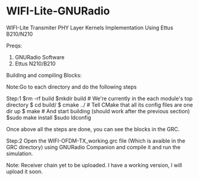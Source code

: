 # WIFI-Lite-GNURadio
WIFI-Lite Transmiter PHY Layer Kernels Implementation Using Ettus B210/N210

Preqs:
  1. GNURadio Software 
  2. Ettus N210/B210 

Building and compiling Blocks: 

Note:Go to each directory and do the following steps

Step:1
$rm -rf build 
$mkdir build    # We're currently in the each module's top directory
$ cd build/
$ cmake ../      # Tell CMake that all its config files are one dir up
$ make           # And start building (should work after the previous section)
$sudo make install
$sudo ldconfig

Once above all the steps are done, you can see the blocks in the GRC. 

Step:2
Open the WIFI-OFDM-TX_working.grc file (Which is avaible in the GRC directory) using GNURadio Companion and compile it and run the simulation. 

Note:
Receiver chain yet to be uploaded. I have a working version, I will upload it soon.  


